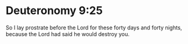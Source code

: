# Deuteronomy 9:25

So I lay prostrate before the Lord for these forty days and forty nights, because the Lord had said he would destroy you.
